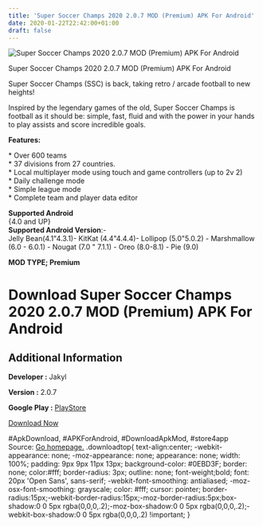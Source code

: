 ```yaml
---
title: 'Super Soccer Champs 2020 2.0.7 MOD (Premium) APK For Android'
date: 2020-01-22T22:42:00+01:00
draft: false
---
```


![Super Soccer Champs 2020 2.0.7 MOD (Premium) APK For Android](https://i1.wp.com/apkhome.net/wp-content/uploads/2020/01/Super-Soccer-Champs-2020-2.0.7-MOD-Premium.png "Super Soccer Champs 2020 2.0.7 MOD (Premium) APK For Android")

  

Super Soccer Champs 2020 2.0.7 MOD (Premium) APK For Android

Super Soccer Champs (SSC) is back, taking retro / arcade football to new heights!

Inspired by the legendary games of the old, Super Soccer Champs is football as it should be: simple, fast, fluid and with the power in your hands to play assists and score incredible goals.

**Features:**

\* Over 600 teams  
\* 37 divisions from 27 countries.  
\* Local multiplayer mode using touch and game controllers (up to 2v 2)  
\* Daily challenge mode  
\* Simple league mode  
\* Complete team and player data editor

**Supported Android**  
{4.0 and UP}  
**Supported Android Version**:-  
Jelly Bean(4.1"4.3.1)- KitKat (4.4"4.4.4)- Lollipop (5.0"5.0.2) - Marshmallow (6.0 - 6.0.1) - Nougat (7.0 " 7.1.1) - Oreo (8.0-8.1) - Pie (9.0)

**MOD TYPE; Premium**

Download Super Soccer Champs 2020 2.0.7 MOD (Premium) APK For Android
=====================================================================

Additional Information
----------------------

**Developer :** Jakyl

**Version :** 2.0.7

**Google Play :** [PlayStore](https://play.google.com/store/apps/details?id=com.jakyl.supersoccerchamps)

  

[Download Now](https://store4app.co/post/super-soccer-champs-2020-2-0-7-mod-premium-apk-for-android_1579710819)

  
#ApkDownload, #APKForAndroid, #DownloadApkMod, #store4app  
Source: [Go homepage.](https://store4app.co/post/super-soccer-champs-2020-2-0-7-mod-premium-apk-for-android_1579710819) .downloadtop{ text-align:center; -webkit-appearance: none; -moz-appearance: none; appearance: none; width: 100%; padding: 9px 9px 11px 13px; background-color: #0EBD3F; border: none; color:#fff; border-radius: 3px; outline: none; font-weight;bold; font: 20px 'Open Sans', sans-serif; -webkit-font-smoothing: antialiased; -moz-osx-font-smoothing: grayscale; color: #fff; cursor: pointer; border-radius:15px;-webkit-border-radius:15px;-moz-border-radius:5px;box-shadow:0 0 5px rgba(0,0,0,.2);-moz-box-shadow:0 0 5px rgba(0,0,0,.2);-webkit-box-shadow:0 0 5px rgba(0,0,0,.2) !important; }